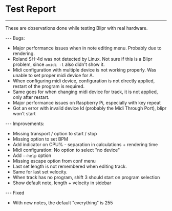 # Test Report

---

These are observations done while testing Blipr with real hardware.

--- Bugs:

- Major performance issues when in note editing menu. Probably due to rendering.
- Roland SH-4d was not detected by Linux. Not sure if this is a Blipr problem, since `amidi -l` also didn't show it.
- Midi configuration with multiple device is not working properly. Was unable to set proper midi device for A.
- When configuring midi device, configuration is not directly applied, restart of the program is required.
- Same goes for when changing midi device for track, it is not applied, only after restart.
- Major performance issues on Raspberry Pi, especially with key repeat
- Got an error with invalid device Id (probably the Midi Through Port), blipr won't start

--- Improvements:

- Missing transport / option to start / stop
- Missing option to set BPM
- Add indicator on CPU% - separation in calculations + rendering time
- Midi configuration: No option to select "no device"
- Add `--help` option
- Missing escape option from conf menu
- Last set length is not remembered when editing track.
- Same for last set velocity.
- When track has no program, shift 3 should start on program selection
- Show default note, length + velocity in sidebar

--- Fixed

- With new notes, the default "everything" is 255
